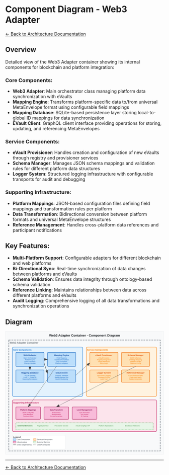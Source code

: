 # Component Diagram - Web3 Adapter

[← Back to Architecture Documentation](../README.md)

## Overview

Detailed view of the Web3 Adapter container showing its internal components for blockchain and platform integration:

### Core Components:
- **Web3 Adapter**: Main orchestrator class managing platform data synchronization with eVaults
- **Mapping Engine**: Transforms platform-specific data to/from universal MetaEnvelope format using configurable field mappings
- **Mapping Database**: SQLite-based persistence layer storing local-to-global ID mappings for data synchronization
- **EVault Client**: GraphQL client interface providing operations for storing, updating, and referencing MetaEnvelopes

### Service Components:
- **eVault Provisioner**: Handles creation and configuration of new eVaults through registry and provisioner services
- **Schema Manager**: Manages JSON schema mappings and validation rules for different platform data structures
- **Logger System**: Structured logging infrastructure with configurable transports for audit and debugging

### Supporting Infrastructure:
- **Platform Mappings**: JSON-based configuration files defining field mappings and transformation rules per platform
- **Data Transformation**: Bidirectional conversion between platform formats and universal MetaEnvelope structures
- **Reference Management**: Handles cross-platform data references and participant notifications

## Key Features:
- **Multi-Platform Support**: Configurable adapters for different blockchain and web platforms
- **Bi-Directional Sync**: Real-time synchronization of data changes between platforms and eVaults
- **Schema Validation**: Ensures data integrity through ontology-based schema validation
- **Reference Linking**: Maintains relationships between data across different platforms and eVaults
- **Audit Logging**: Comprehensive logging of all data transformations and synchronization operations

## Diagram

![Component Diagram - Web3 Adapter](06-component-diagram-web3-adapter.svg)

---
[← Back to Architecture Documentation](../README.md)

